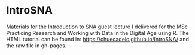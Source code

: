 # IntroSNA
Materials for the Introduction to SNA guest lecture I delivered for the MSc Practicing Research and Working with Data in the Digital Age using R. The HTML tutorial can be found in: https://chuecadelc.github.io/IntroSNA/ and the raw file in gh-pages. 
